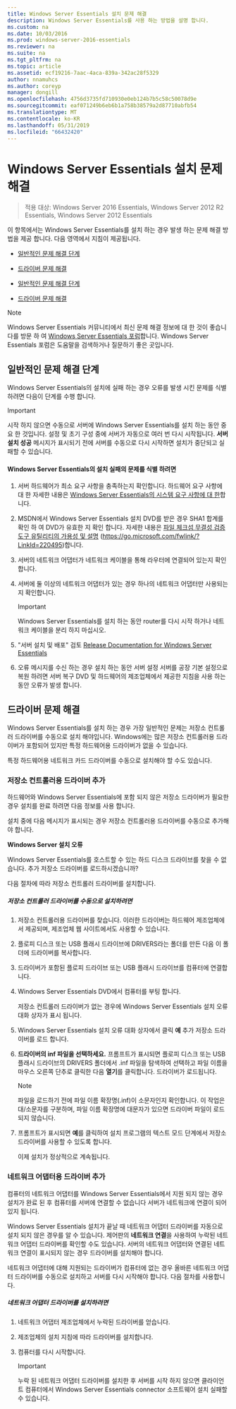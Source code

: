 ```yaml
---
title: Windows Server Essentials 설치 문제 해결
description: Windows Server Essentials를 사용 하는 방법을 설명 합니다.
ms.custom: na
ms.date: 10/03/2016
ms.prod: windows-server-2016-essentials
ms.reviewer: na
ms.suite: na
ms.tgt_pltfrm: na
ms.topic: article
ms.assetid: ecf19216-7aac-4aca-839a-342ac28f5329
author: nnamuhcs
ms.author: coreyp
manager: dongill
ms.openlocfilehash: 4756d3735fd710930e0eb124b7b5c58c50078d9e
ms.sourcegitcommit: eaf071249b6eb6b1a758b38579a2d87710abfb54
ms.translationtype: MT
ms.contentlocale: ko-KR
ms.lasthandoff: 05/31/2019
ms.locfileid: "66432420"
---
```

# <a name="troubleshoot-windows-server-essentials-installation"></a>Windows Server Essentials 설치 문제 해결

>적용 대상: Windows Server 2016 Essentials, Windows Server 2012 R2 Essentials, Windows Server 2012 Essentials

이 항목에서는 Windows Server Essentials를 설치 하는 경우 발생 하는 문제 해결 방법을 제공 합니다. 다음 영역에서 지침이 제공됩니다.  
  

-   [일반적인 문제 해결 단계](Troubleshoot-Windows-Server-Essentials-installation.md#BKMK_GeneralTroubleshootingSteps)  
  
-   [드라이버 문제 해결](Troubleshoot-Windows-Server-Essentials-installation.md#BKMK_TroubleshootDrivers)  

-   [일반적인 문제 해결 단계](Troubleshoot-Windows-Server-Essentials-installation.md#BKMK_GeneralTroubleshootingSteps)  
  
-   [드라이버 문제 해결](Troubleshoot-Windows-Server-Essentials-installation.md#BKMK_TroubleshootDrivers)  

  
> [!NOTE]
>  Windows Server Essentials 커뮤니티에서 최신 문제 해결 정보에 대 한 것이 좋습니다를 방문 하 여 [Windows Server Essentials 포럼](https://social.technet.microsoft.com/Forums/winserveressentials/threads)합니다. Windows Server Essentials 포럼은 도움말을 검색하거나 질문하기 좋은 곳입니다.  
  
##  <a name="BKMK_GeneralTroubleshootingSteps"></a> 일반적인 문제 해결 단계  
 Windows Server Essentials의 설치에 실패 하는 경우 오류를 발생 시킨 문제를 식별 하려면 다음이 단계를 수행 합니다.  
  
> [!IMPORTANT]
>  시작 하지 않으면 수동으로 서버에 Windows Server Essentials를 설치 하는 동안 중요 한 것입니다. 설정 및 초기 구성 중에 서버가 자동으로 여러 번 다시 시작됩니다. **서버 설치 성공** 메시지가 표시되기 전에 서버를 수동으로 다시 시작하면 설치가 중단되고 실패할 수 있습니다.  
  
#### <a name="to-identify-issues-in-a-failed-installation-of-windows-server-essentials"></a>Windows Server Essentials의 설치 실패의 문제를 식별 하려면  
  
1.  서버 하드웨어가 최소 요구 사항을 충족하는지 확인합니다. 하드웨어 요구 사항에 대 한 자세한 내용은 [Windows Server Essentials의 시스템 요구 사항에 대 한](../get-started/system-requirements.md)합니다.  
  
2.  MSDN에서 Windows Server Essentials 설치 DVD를 받은 경우 SHA1 합계를 확인 하 여 DVD가 유효한 지 확인 합니다. 자세한 내용은 [파일 체크섬 무결성 검증 도구 유틸리티의 가용성 및 설명](https://go.microsoft.com/fwlink/?LinkId=220495) (https://go.microsoft.com/fwlink/?LinkId=220495)합니다.  
  
3.  서버의 네트워크 어댑터가 네트워크 케이블을 통해 라우터에 연결되어 있는지 확인합니다.  
  
4.  서버에 둘 이상의 네트워크 어댑터가 있는 경우 하나의 네트워크 어댑터만 사용되는지 확인합니다.  
  
    > [!IMPORTANT]
    >  Windows Server Essentials를 설치 하는 동안 router를 다시 시작 하거나 네트워크 케이블을 분리 하지 마십시오.  
  
5.  "서버 설치 및 배포" 검토 [Release Documentation for Windows Server Essentials](../get-started/release-notes.md)  
  
6.  오류 메시지를 수신 하는 경우 설치 하는 동안 서버 설정 서버를 공장 기본 설정으로 복원 하려면 서버 복구 DVD 및 하드웨어의 제조업체에서 제공한 지침을 사용 하는 동안 오류가 발생 합니다.  
  
##  <a name="BKMK_TroubleshootDrivers"></a> 드라이버 문제 해결  
 Windows Server Essentials를 설치 하는 경우 가장 일반적인 문제는 저장소 컨트롤러 드라이버를 수동으로 설치 해야입니다. Windows에는 많은 저장소 컨트롤러용 드라이버가 포함되어 있지만 특정 하드웨어용 드라이버가 없을 수 있습니다.  
  
 특정 하드웨어용 네트워크 카드 드라이버를 수동으로 설치해야 할 수도 있습니다.  
  
###  <a name="BKMK_StorageDrivers"></a> 저장소 컨트롤러용 드라이버 추가  
 하드웨어와 Windows Server Essentials에 포함 되지 않은 저장소 드라이버가 필요한 경우 설치를 완료 하려면 다음 정보를 사용 합니다.  
  
 설치 중에 다음 메시지가 표시되는 경우 저장소 컨트롤러용 드라이버를 수동으로 추가해야 합니다.  
  
 **Windows Server 설치 오류**  
  
 Windows Server Essentials를 호스트할 수 있는 하드 디스크 드라이브를 찾을 수 없습니다. 추가 저장소 드라이버를 로드하시겠습니까?  
  
 다음 절차에 따라 저장소 컨트롤러 드라이버를 설치합니다.  
  
##### <a name="to-manually-install-a-storage-controller-driver"></a>저장소 컨트롤러 드라이버를 수동으로 설치하려면  
  
1. 저장소 컨트롤러용 드라이버를 찾습니다. 이러한 드라이버는 하드웨어 제조업체에서 제공되며, 제조업체 웹 사이트에서도 사용할 수 있습니다.  
  
2. 플로피 디스크 또는 USB 플래시 드라이브에 DRIVERS라는 폴더를 만든 다음 이 폴더에 드라이버를 복사합니다.  
  
3. 드라이버가 포함된 플로피 드라이브 또는 USB 플래시 드라이브를 컴퓨터에 연결합니다.  
  
4. Windows Server Essentials DVD에서 컴퓨터를 부팅 합니다.  
  
    저장소 컨트롤러 드라이버가 없는 경우에 Windows Server Essentials 설치 오류 대화 상자가 표시 됩니다.  
  
5. Windows Server Essentials 설치 오류 대화 상자에서 클릭 **예** 추가 저장소 드라이버를 로드 합니다.  
  
6. **드라이버의 inf 파일을 선택하세요.** 프롬프트가 표시되면 플로피 디스크 또는 USB 플래시 드라이브의 DRIVERS 폴더에서 .inf 파일을 탐색하여 선택하고 파일 이름을 마우스 오른쪽 단추로 클릭한 다음 **열기**를 클릭합니다. 드라이버가 로드됩니다.  
  
   > [!NOTE]
   >  파일을 로드하기 전에 파일 이름 확장명(.inf)이 소문자인지 확인합니다. 이 작업은 대/소문자를 구분하며, 파일 이름 확장명에 대문자가 있으면 드라이버 파일이 로드되지 않습니다.  
  
7. 프롬프트가 표시되면 **예**를 클릭하여 설치 프로그램의 텍스트 모드 단계에서 저장소 드라이버를 사용할 수 있도록 합니다.  
  
   이제 설치가 정상적으로 계속됩니다.  
  
###  <a name="BKMK_AddingNICdrivers"></a> 네트워크 어댑터용 드라이버 추가  
 컴퓨터의 네트워크 어댑터를 Windows Server Essentials에서 지원 되지 않는 경우 설치가 완료 된 후 컴퓨터를 서버에 연결할 수 없습니다 서버가 네트워크에 연결이 되어 있지 됩니다.  
  
 Windows Server Essentials 설치가 끝날 때 네트워크 어댑터 드라이버를 자동으로 설치 되지 않은 경우를 알 수 있습니다. 제어판의 **네트워크 연결**을 사용하여 누락된 네트워크 어댑터 드라이버를 확인할 수도 있습니다. 서버의 네트워크 어댑터와 연결된 네트워크 연결이 표시되지 않는 경우 드라이버를 설치해야 합니다.  
  
 네트워크 어댑터에 대해 지원되는 드라이버가 컴퓨터에 없는 경우 올바른 네트워크 어댑터 드라이버를 수동으로 설치하고 서버를 다시 시작해야 합니다. 다음 절차를 사용합니다.  
  
##### <a name="to-install-a-network-adapter-driver"></a>네트워크 어댑터 드라이버를 설치하려면  
  
1.  네트워크 어댑터 제조업체에서 누락된 드라이버를 얻습니다.  
  
2.  제조업체의 설치 지침에 따라 드라이버를 설치합니다.  
  
3.  컴퓨터를 다시 시작합니다.  
  
    > [!IMPORTANT]
    >  누락 된 네트워크 어댑터 드라이버를 설치한 후 서버를 시작 하지 않으면 클라이언트 컴퓨터에서 Windows Server Essentials connector 소프트웨어 설치 실패할 수 있습니다.
